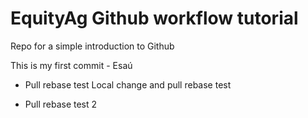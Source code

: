 # EquityAg Github workflow tutorial
Repo for a simple introduction to Github

This is my first commit - Esaú

- Pull rebase test
Local change and pull rebase test

- Pull rebase test 2
